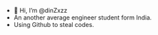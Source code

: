 - 👋 Hi, I’m @dinZxzz
- An another average engineer student form India.
- Using Github to steal codes.
